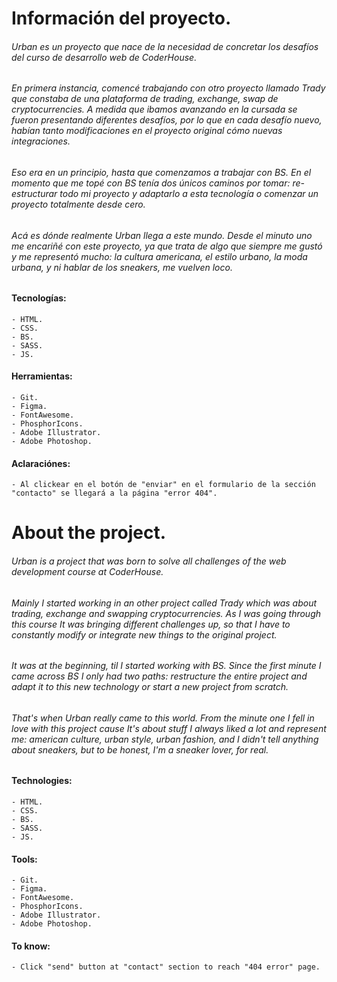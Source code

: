 # Información del proyecto.

###### Urban es un proyecto que nace de la necesidad de concretar los desafíos del curso de desarrollo web de CoderHouse.

###### En primera instancia, comencé trabajando con otro proyecto llamado Trady que constaba de una plataforma de trading, exchange, swap de cryptocurrencies. A medida que ibamos avanzando en la cursada se fueron presentando diferentes desafíos, por lo que en cada desafío nuevo, habían tanto modificaciones en el proyecto original cómo nuevas integraciones.

###### Eso era en un principio, hasta que comenzamos a trabajar con BS. En el momento que me topé con BS tenía dos únicos caminos por tomar: re-estructurar todo mi proyecto y adaptarlo a esta tecnología o comenzar un proyecto totalmente desde cero.

###### Acá es dónde realmente Urban llega a este mundo. Desde el minuto uno me encariñé con este proyecto, ya que trata de algo que siempre me gustó y me representó mucho: la cultura americana, el estilo urbano, la moda urbana, y ni hablar de los sneakers, me vuelven loco.

#### Tecnologías:
    - HTML.
    - CSS.
    - BS.
    - SASS.
    - JS.
    
#### Herramientas:
    - Git.
    - Figma.
    - FontAwesome.
    - PhosphorIcons.
    - Adobe Illustrator.
    - Adobe Photoshop.
    
#### Aclaraciónes:
    - Al clickear en el botón de "enviar" en el formulario de la sección "contacto" se llegará a la página "error 404".
    
# About the project.

###### Urban is a project that was born to solve all challenges of the web development course at CoderHouse.

###### Mainly I started working in an other project called Trady which was about trading, exchange and swapping cryptocurrencies. As I was going through this course It was bringing different challenges up, so that I have to constantly modify or integrate new things to the original project.

###### It was at the beginning, til I started working with BS. Since the first minute I came across BS I only had two paths: restructure the entire project and adapt it to this new technology or start a new project from scratch.

###### That's when Urban really came to this world. From the minute one I fell in love with this project cause It's about stuff I always liked a lot and represent me: american culture, urban style, urban fashion, and I didn't tell anything about sneakers, but to be honest, I'm a sneaker lover, for real.

#### Technologies:
    - HTML.
    - CSS.
    - BS.
    - SASS.
    - JS.
    
#### Tools:
    - Git.
    - Figma.
    - FontAwesome.
    - PhosphorIcons.
    - Adobe Illustrator.
    - Adobe Photoshop.
    
#### To know:
    - Click "send" button at "contact" section to reach "404 error" page.
